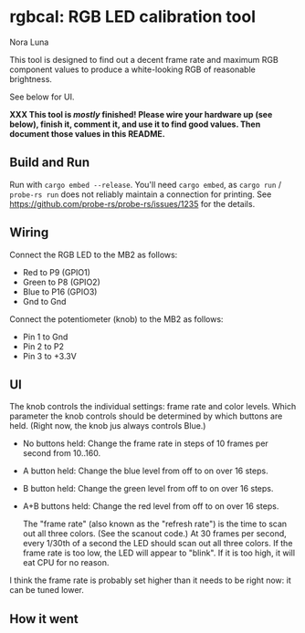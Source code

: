 # rgbcal: RGB LED calibration tool
Nora Luna

This tool is designed to find out a decent frame rate and
maximum RGB component values to produce a white-looking RGB
of reasonable brightness.

See below for UI.

**XXX This tool is *mostly* finished! Please wire your
hardware up (see below), finish it, comment it, and use it
to find good values. Then document those values in this
README.**

## Build and Run

Run with `cargo embed --release`. You'll need `cargo embed`, as
`cargo run` / `probe-rs run` does not reliably maintain a
connection for printing. See
https://github.com/probe-rs/probe-rs/issues/1235 for the
details.

## Wiring

Connect the RGB LED to the MB2 as follows:

* Red to P9 (GPIO1)
* Green to P8 (GPIO2)
* Blue to P16 (GPIO3)
* Gnd to Gnd

Connect the potentiometer (knob) to the MB2 as follows:

* Pin 1 to Gnd
* Pin 2 to P2
* Pin 3 to +3.3V

## UI

The knob controls the individual settings: frame rate and color levels. Which parameter the knob controls should be determined by which buttons are held. (Right now, the knob jus always controls Blue.)

* No buttons held: Change the frame rate in steps of 10
  frames per second from 10..160.
* A button held: Change the blue level from off to on over
  16 steps.
* B button held: Change the green level from off to on over
  16 steps.
* A+B buttons held: Change the red level from off to on over
  16 steps.

  The "frame rate" (also known as the "refresh rate") is the time to scan out all three colors. (See the scanout code.) At 30 frames per second, every 1/30th of a second the LED should scan out all three colors. If the frame rate is too low, the LED will appear to "blink". If it is too high, it will eat CPU for no reason.

I think the frame rate is probably set higher than it needs to be right now: it can be tuned lower.


## How it went

